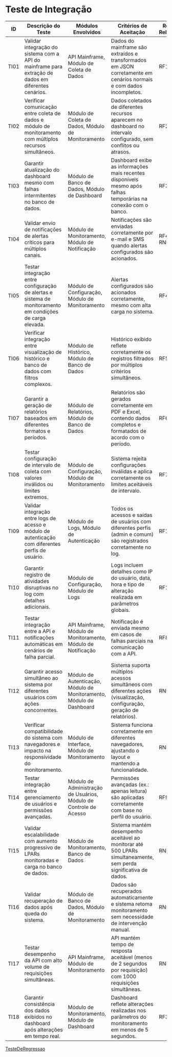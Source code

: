 # Teste de Integração

| **ID** | **Descrição do Teste** | **Módulos Envolvidos** | **Critérios de Aceitação** | **Requisitos Relacionados** |
| --- | --- | --- | --- | --- |
| TI01 | Validar integração do sistema com a API do mainframe para extração de dados em diferentes cenários. | API Mainframe, Módulo de Coleta de Dados | Dados do mainframe são extraídos e transformados em JSON corretamente em cenários normais e com dados incompletos. | RF1, RNF2 |
| TI02 | Verificar comunicação entre coleta de dados e módulo de monitoramento com múltiplos recursos simultâneos. | Módulo de Coleta de Dados, Módulo de Monitoramento | Dados coletados de diferentes recursos aparecem no dashboard no intervalo configurado, sem conflitos ou atrasos. | RF2, RF3 |
| TI03 | Garantir atualização do dashboard mesmo com falhas intermitentes no banco de dados. | Módulo de Banco de Dados, Módulo de Dashboard | Dashboard exibe as informações mais recentes disponíveis mesmo após falhas temporárias na conexão com o banco. | RF3, RNF4 |
| TI04 | Validar envio de notificações de alertas críticos para múltiplos canais. | Módulo de Monitoramento, Módulo de Notificação | Notificações são enviadas corretamente por e-mail e SMS quando alertas configurados são acionados. | RF4, RF8, RNF6 |
| TI05 | Testar integração entre configuração de alertas e sistema de monitoramento em condições de carga elevada. | Módulo de Configuração, Módulo de Monitoramento | Alertas configurados são acionados corretamente, mesmo com alta carga no sistema. | RF4, RNF4 |
| TI06 | Verificar integração entre visualização de histórico e banco de dados com filtros complexos. | Módulo de Histórico, Módulo de Banco de Dados | Histórico exibido reflete corretamente os registros filtrados por múltiplos critérios simultâneos. | RF5, RNF4 |
| TI07 | Garantir a geração de relatórios baseados em diferentes formatos e períodos. | Módulo de Relatórios, Módulo de Banco de Dados | Relatórios são gerados corretamente em PDF e Excel, contendo dados completos e formatados de acordo com o período. | RF6, RNF6 |
| TI08 | Testar configuração de intervalo de coleta com valores inválidos ou limites extremos. | Módulo de Configuração, Módulo de Monitoramento | Sistema rejeita configurações inválidas e aplica corretamente os limites aceitáveis de intervalo. | RF7, RNF6 |
| TI09 | Validar integração entre logs de acesso e módulo de autenticação com diferentes perfis de usuário. | Módulo de Logs, Módulo de Autenticação | Todos os acessos e saídas de usuários com diferentes perfis (admin e comum) são registrados corretamente no log. | RF11, RNF1 |
| TI10 | Garantir registro de atividades disruptivas no log com detalhes adicionais. | Módulo de Configuração, Módulo de Logs | Logs incluem detalhes como IP do usuário, data, hora e tipo de alteração realizada em parâmetros globais. | RF12, RNF6 |
| TI11 | Testar integração entre a API e notificações automáticas em cenários de falha parcial. | API Mainframe, Módulo de Monitoramento, Módulo de Notificação | Notificação é enviada mesmo em casos de falhas parciais na comunicação com a API. | RF8, RNF6 |
| TI12 | Garantir acesso simultâneo ao sistema por diferentes usuários com ações concorrentes. | Módulo de Autenticação, Módulo de Monitoramento, Módulo de Dashboard | Sistema suporta múltiplos acessos simultâneos com diferentes ações (visualização, configuração, geração de relatórios). | RNF3, RNF5 |
| TI13 | Verificar compatibilidade do sistema com navegadores e impacto na responsividade do monitoramento. | Módulo de Interface, Módulo de Monitoramento | Sistema funciona corretamente em diferentes navegadores, ajustando o layout e mantendo a funcionalidade. | RNF7 |
| TI14 | Testar integração entre gerenciamento de usuários e permissões avançadas. | Módulo de Administração de Usuários, Módulo de Controle de Acesso | Permissões avançadas (ex.: apenas leitura) são aplicadas corretamente com base no perfil do usuário. | RF9, RNF1 |
| TI15 | Validar escalabilidade com aumento progressivo de LPARs monitoradas e carga no banco de dados. | Módulo de Monitoramento, Banco de Dados | Sistema mantém desempenho aceitável ao monitorar até 500 LPARs simultaneamente, sem perda significativa de dados. | RNF3, RNF2 |
| TI16 | Validar recuperação de dados após queda do sistema. | Módulo de Banco de Dados, Módulo de Monitoramento | Dados são recuperados automaticamente e sistema retoma monitoramento sem necessidade de intervenção manual. | RNF5 |
| TI17 | Testar desempenho da API com alto volume de requisições simultâneas. | API Mainframe, Módulo de Monitoramento | API mantém tempo de resposta aceitável (menos de 2 segundos por requisição) com 1000 requisições simultâneas. | RNF2, RNF3 |
| TI18 | Garantir consistência dos dados exibidos no dashboard após alterações em tempo real. | Módulo de Monitoramento, Módulo de Dashboard | Dashboard reflete alterações realizadas nos parâmetros do monitoramento em menos de 5 segundos. | RF3, RNF4 |

[TesteDeRegressao](TesteDeRegressao%2017961454bd25817c92d5cc6d20cbad54.md)